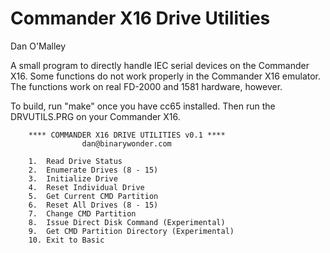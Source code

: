# Commander X16 Drive Utilities
Dan O'Malley

A small program to directly handle IEC serial devices on the Commander X16. Some functions do not work properly in the Commander X16 emulator. The functions work on real FD-2000 and 1581 hardware, however.

To build, run "make" once you have cc65 installed. Then run the DRVUTILS.PRG on your Commander X16.


        **** COMMANDER X16 DRIVE UTILITIES v0.1 ****
                    dan@binarywonder.com

        1.  Read Drive Status
        2.  Enumerate Drives (8 - 15)
        3.  Initialize Drive
        4.  Reset Individual Drive
        5.  Get Current CMD Partition
        6.  Reset All Drives (8 - 15)
        7.  Change CMD Partition
        8.  Issue Direct Disk Command (Experimental)
        9.  Get CMD Partition Directory (Experimental)
        10. Exit to Basic
